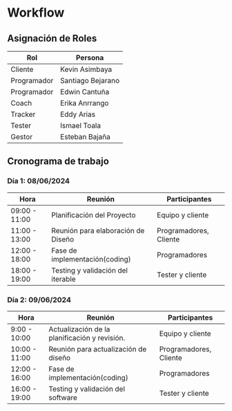 #  Workflow
## Asignación de Roles 

| Rol          | Persona             |
|--------------|---------------------|
| Cliente      | Kevin Asimbaya      |
| Programador  | Santiago Bejarano   |
| Programador  | Edwin Cantuña       |
| Coach        | Erika Anrrango      |
| Tracker      | Eddy Arias          |
| Tester       | Ismael Toala        |
| Gestor       | Esteban Bajaña      |

## Cronograma de trabajo
### Día 1: 08/06/2024

| Hora          | Reunión                           | Participantes          |
|---------------|-----------------------------------|------------------------|
| 09:00 - 11:00 | Planificación del Proyecto        | Equipo y cliente    |
| 11:00 - 13:00 | Reunión para elaboración de Diseño | Programadores, Cliente |
| 12:00 - 18:00 | Fase de implementación(coding)    | Programadores  |
| 18:00 - 19:00 | Testing y validación del iterable         | Tester y cliente         |

### Día 2: 09/06/2024

| Hora          | Reunión                           | Participantes          |
|---------------|-----------------------------------|------------------------|
| 9:00 - 10:00 | Actualización de la planificación y revisión.  | Equipo y cliente |
| 10:00 - 11:00 | Reunión para actualización de diseño | Programadores, Cliente   |
| 12:00 - 16:00 | Fase de implementación(coding)    | Programadores   |
| 16:00 - 19:00 | Testing y validación del software  | Tester y cliente         |